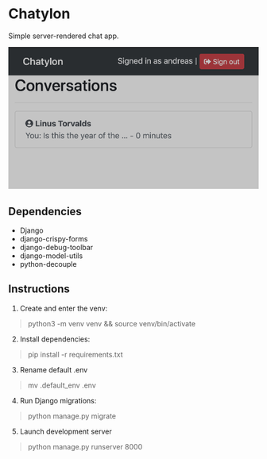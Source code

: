# Chatylon

Simple server-rendered chat app.

![Chatylon user list](screenshot.png)

## Dependencies
- Django
- django-crispy-forms
- django-debug-toolbar
- django-model-utils
- python-decouple

## Instructions

1. Create and enter the venv:
> python3 -m venv venv && source venv/bin/activate

2. Install dependencies:
> pip install -r requirements.txt

3. Rename default .env
> mv .default_env .env

4. Run Django migrations:
> python manage.py migrate

5. Launch development server
> python manage.py runserver 8000